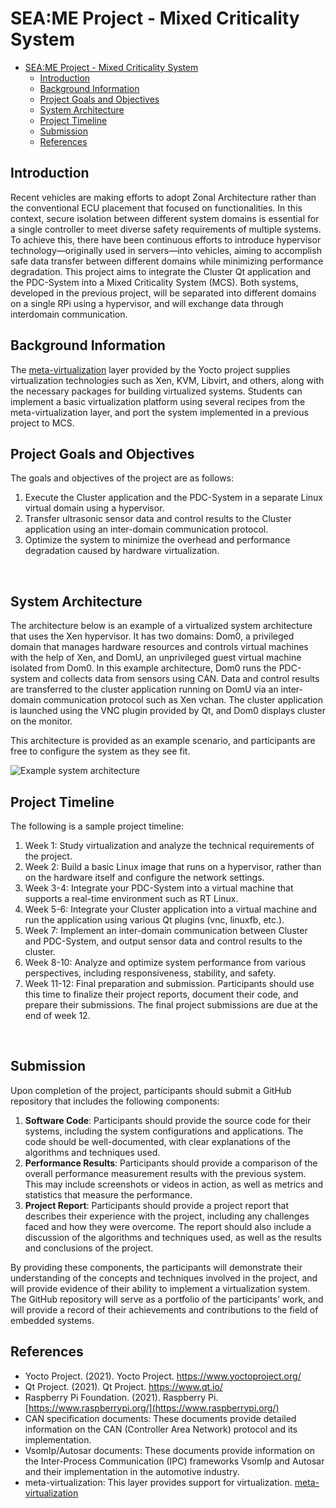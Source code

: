 # SEA:ME Project - Mixed Criticality System

- [SEA:ME Project - Mixed Criticality System](#-seame-project---Mixed-Criticality-System)
  - [Introduction](#introduction)
  - [Background Information](#background-information)
  - [Project Goals and Objectives](#project-goals-and-objectives)
  - [System Architecture](#system-architecture)
  - [Project Timeline](#project-timeline)
  - [Submission](#submission)
  - [References](#references)

## Introduction

Recent vehicles are making efforts to adopt Zonal Architecture rather than the conventional ECU placement that focused on functionalities. In this context, secure isolation between different system domains is essential for a single controller to meet diverse safety requirements of multiple systems. To achieve this, there have been continuous efforts to introduce hypervisor technology—originally used in servers—into vehicles, aiming to accomplish safe data transfer between different domains while minimizing performance degradation.
This project aims to integrate the Cluster Qt application and the PDC-System into a Mixed Criticality System (MCS). Both systems, developed in the previous project, will be separated into different domains on a single RPi using a hypervisor, and will exchange data through interdomain communication.
</br>


## Background Information

The [meta-virtualization](https://layers.openembedded.org/layerindex/branch/master/layer/meta-virtualization/) layer provided by the Yocto project supplies virtualization technologies such as Xen, KVM, Libvirt, and others, along with the necessary packages for building virtualized systems. Students can implement a basic virtualization platform using several recipes from the meta-virtualization layer, and port the system implemented in a previous project to MCS.
</br>


## Project Goals and Objectives

The goals and objectives of the project are as follows:

1. Execute the Cluster application and the PDC-System in a separate Linux virtual domain using a hypervisor.
2. Transfer ultrasonic sensor data and control results to the Cluster application using an inter-domain communication protocol.
3. Optimize the system to minimize the overhead and performance degradation caused by hardware virtualization.
</br>


## System Architecture

The architecture below is an example of a virtualized system architecture that uses the Xen hypervisor. It has two domains: Dom0, a privileged domain that manages hardware resources and controls virtual machines with the help of Xen, and DomU, an unprivileged guest virtual machine isolated from Dom0. In this example architecture, Dom0 runs the PDC-system and collects data from sensors using CAN. Data and control results are transferred to the cluster application running on DomU via an inter-domain communication protocol such as Xen vchan. The cluster application is launched using the VNC plugin provided by Qt, and Dom0 displays cluster on the monitor.

This architecture is provided as an example scenario, and participants are free to configure the system as they see fit.

![Example system architecture](https://github.com/user-attachments/assets/439234e3-07ed-4109-a104-6f0aac6722a3)
</br>


## Project Timeline

 The following is a sample project timeline:
 
 1. Week 1: Study virtualization and analyze the technical requirements of the project.
 2. Week 2: Build a basic Linux image that runs on a hypervisor, rather than on the hardware itself and configure the network settings.
 3. Week 3-4: Integrate your PDC-System into a virtual machine that supports a real-time environment such as RT Linux.
 4. Week 5-6: Integrate your Cluster application into a virtual machine and run the application using various Qt plugins (vnc, linuxfb, etc.).
 5. Week 7: Implement an inter-domain communication between Cluster and PDC-System, and output sensor data and control results to the cluster.
 6. Week 8-10: Analyze and optimize system performance from various perspectives, including responsiveness, stability, and safety.
 7. Week 11-12: Final preparation and submission. Participants should use this time to finalize their project reports, document their code, and prepare their submissions. The final project submissions are due at the end of week 12.
</br>


## Submission

Upon completion of the project, participants should submit a GitHub repository that includes the following components:

1. **Software Code**: Participants should provide the source code for their systems, including the system configurations and applications. The code should be well-documented, with clear explanations of the algorithms and techniques used.
2. **Performance Results**: Participants should provide a comparison of the overall performance measurement results with the previous system. This may include screenshots or videos in action, as well as metrics and statistics that measure the performance.
3. **Project Report**: Participants should provide a project report that describes their experience with the project, including any challenges faced and how they were overcome. The report should also include a discussion of the algorithms and techniques used, as well as the results and conclusions of the project.

By providing these components, the participants will demonstrate their understanding of the concepts and techniques involved in the project, and will provide evidence of their ability to implement a virtualization system. The GitHub repository will serve as a portfolio of the participants' work, and will provide a record of their achievements and contributions to the field of embedded systems.
</br>


## References

* Yocto Project. (2021). Yocto Project. https://www.yoctoproject.org/
* Qt Project. (2021). Qt Project. https://www.qt.io/
* Raspberry Pi Foundation. (2021). Raspberry Pi. [https://www.raspberrypi.org/](https://www.raspberrypi.org/)
* CAN specification documents: These documents provide detailed information on the CAN (Controller Area Network) protocol and its implementation.
* VsomIp/Autosar documents: These documents provide information on the Inter-Process Communication (IPC) frameworks VsomIp and Autosar and their implementation in the automotive industry.
* meta-virtualization: This layer provides support for virtualization. [meta-virtualization](https://layers.openembedded.org/layerindex/branch/master/layer/meta-virtualization/)
</br>
